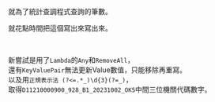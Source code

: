 就為了統計查調程式查詢的筆數。    

就花點時間把這個寫出來寫出來。  

<br>

新嘗試是用了`Lambda`的`Any`和`RemoveAll`，  
還有`KeyValuePair`無法更新Value數值，只能移除再重寫。  
以及用`正規表示法 (?<=.*_)\d{3}(?=_)`，  
取得`D11210000900_928_B1_20231002_OK5`中間三位機關代碼數字。
